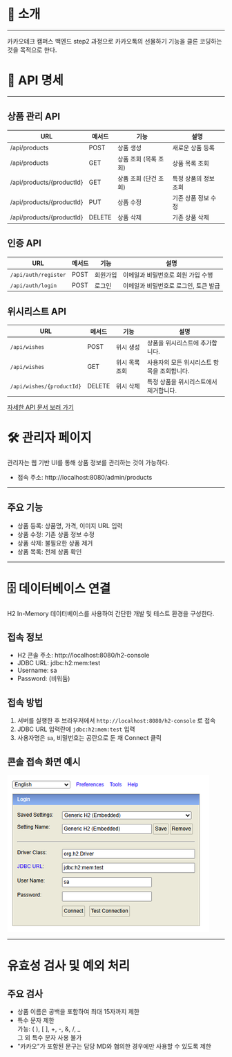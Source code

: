 # 📝 소개

- - -
카카오테크 캠퍼스 백엔드 step2 과정으로 카카오톡의 선물하기 기능을 클론 코딩하는 것을 목적으로 한다.

# 📖 API 명세

- - -

## 상품 관리 API

| URL                       | 메서드    | 기능            | 설명           |
|---------------------------|--------|---------------|--------------|
| /api/products             | POST   | 상품 생성         | 새로운 상품 등록    |
| /api/products             | GET    | 상품 조회 (목록 조회) | 상품 목록 조회     |
| /api/products/{productId} | GET    | 상품 조회 (단건 조회) | 특정 상품의 정보 조회 |
| /api/products/{productId} | PUT    | 상품 수정         | 기존 상품 정보 수정  |
| /api/products/{productId} | DELETE | 상품 삭제         | 기존 상품 삭제     |

## 인증 API

| URL                  | 메서드  | 기능   | 설명                    |
|----------------------|------|------|-----------------------|
| `/api/auth/register` | POST | 회원가입 | 이메일과 비밀번호로 회원 가입 수행   |
| `/api/auth/login`    | POST | 로그인  | 이메일과 비밀번호로 로그인, 토큰 발급 |

## 위시리스트 API

| URL                       | 메서드    | 기능       | 설명                       |
|---------------------------|--------|----------|--------------------------|
| `/api/wishes`             | POST   | 위시 생성    | 상품을 위시리스트에 추가합니다.        |
| `/api/wishes`             | GET    | 위시 목록 조회 | 사용자의 모든 위시리스트 항목을 조회합니다. |
| `/api/wishes/{productId}` | DELETE | 위시 삭제    | 특정 상품을 위시리스트에서 제거합니다.    |

[자세한 API 문서 보러 가기](Api.md)

# 🛠️ 관리자 페이지

관리자는 웹 기반 UI를 통해 상품 정보를 관리하는 것이 가능하다.

- 접속 주소: http://localhost:8080/admin/products

---

## 주요 기능

- 상품 등록: 상품명, 가격, 이미지 URL 입력
- 상품 수정: 기존 상품 정보 수정
- 상품 삭제: 불필요한 상품 제거
- 상품 목록: 전체 상품 확인

---

# 🗄️️ 데이터베이스 연결

H2 In-Memory 데이터베이스를 사용하여 간단한 개발 및 테스트 환경을 구성한다.

## 접속 정보

- H2 콘솔 주소: http://localhost:8080/h2-console
- JDBC URL: jdbc:h2:mem:test
- Username: sa
- Password: (비워둠)

## 접속 방법

1. 서버를 실행한 후 브라우저에서 `http://localhost:8080/h2-console` 로 접속
2. JDBC URL 입력란에 `jdbc:h2:mem:test` 입력
3. 사용자명은 `sa`, 비밀번호는 공란으로 둔 채 Connect 클릭

## 콘솔 접속 화면 예시

![H2 접속 예시](images/h2.png)

---

# 유효성 검사 및 예외 처리

## 주요 검사

- 상품 이름은 공백을 포함하여 최대 15자까지 제한
- 특수 문자 제한    
  가능: ( ), [ ], +, -, &, /, _ <br>
  그 외 특수 문자 사용 불가
- "카카오"가 포함된 문구는 담당 MD와 협의한 경우에만 사용할 수 있도록 제한